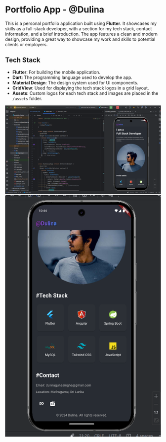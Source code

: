 # Portfolio App - @Dulina

This is a personal portfolio application built using **Flutter**. It showcases my skills as a full-stack developer, with a section for my tech stack, contact information, and a brief introduction. The app features a clean and modern design, providing a great way to showcase my work and skills to potential clients or employers.


## Tech Stack

- **Flutter**: For building the mobile application.
- **Dart**: The programming language used to develop the app.
- **Material Design**: The design system used for UI components.
- **GridView**: Used for displaying the tech stack logos in a grid layout.
- **Assets**: Custom logos for each tech stack and images are placed in the `/assets` folder.

![img_2.png](img_2.png)
![img_1.png](img_1.png)
